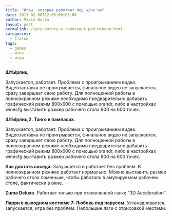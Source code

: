 ```yaml
---
title: "Игры, которые работают под wine'ом"
date: 2013-02-06T12:05:06+03:00
author: Maxim Norin
layout: post
permalink: /igry-kotory-e-rabotayut-pod-wineom.html
categories:
  - Статьи
tags:
  - games
  - wine
  - игры
---
```

__ШтЫрлиц__

Запускается, работает.
Проблема с проигрыванием видео. Видеозаставка не проигрывается, финальное видео не запускается, сразу завершает свою работу.
Для полноценной работы в полноэкранном режиме необходимо предварительно добавить графический режим 800x600 с помощью xrandr, либо в настройках winecfg выставить размер рабочего стола 800 на 600 точек.
<!--more-->
__ШтЫрлиц 2. Танго в пампасах.__

Запускается, работает.
Проблема с проигрыванием видео. Видеозаставка не проигрывается, финальное видео не запускается, сразу завершает свою работу.
Для полноценной работы в полноэкранном режиме необходимо предварительно добавить графический режим 800x600 с помощью xrandr, либо в настройках winecfg выставить размер рабочего стола 800 на 600 точек.

__Как достать соседа.__
Запускается и работает без проблем. В полноэкранном режиме работает нормально. Можно выставить размер рабочего стола поменьше, чтобы работало в эмулируемом рабочем столе, фактически в окне.

__Zuma Deluxe.__
Работает только при отключенной галке "3D Acceleration".

__Ларри в выходном костюме 7: Любовь под парусом.__
Устанавливается, запускается, игра без проблем. Небольшие лаги с отрисовкой местами.
